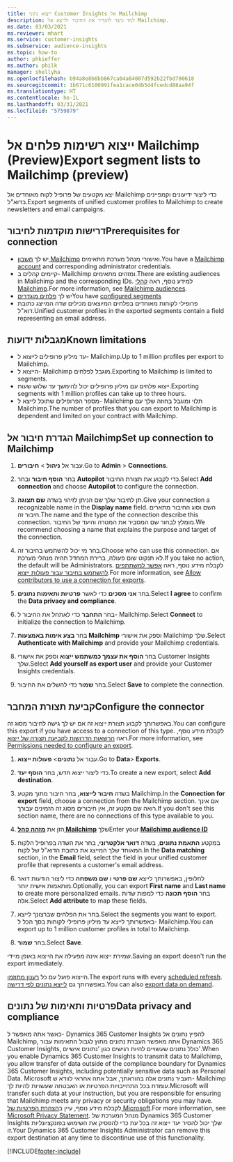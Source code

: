 ```yaml
---
title: ייצוא נתוני Customer Insights אל Mailchimp
description: למד כיצד להגדיר את החיבור ולייצא אל Mailchimp.
ms.date: 03/03/2021
ms.reviewer: mhart
ms.service: customer-insights
ms.subservice: audience-insights
ms.topic: how-to
author: phkieffer
ms.author: philk
manager: shellyha
ms.openlocfilehash: b94a8e8b6bb867ca04a64007d592b22fbd700618
ms.sourcegitcommit: 1b671c6100991fea1cace04b5d4fcedcd88aa94f
ms.translationtype: HT
ms.contentlocale: he-IL
ms.lasthandoff: 03/31/2021
ms.locfileid: "5759879"
---
```

# <a name="export-segment-lists-to-mailchimp-preview"></a><span data-ttu-id="45ce1-103">ייצוא רשימות פלחים אל Mailchimp‏ (Preview)</span><span class="sxs-lookup"><span data-stu-id="45ce1-103">Export segment lists to Mailchimp (preview)</span></span>

<span data-ttu-id="45ce1-104">יצא מקטעים של פרופיל לקוח מאוחדים אל Mailchimp כדי ליצור ידיעונים וקמפיינים בדוא"ל.</span><span class="sxs-lookup"><span data-stu-id="45ce1-104">Export segments of unified customer profiles to Mailchimp to create newsletters and email campaigns.</span></span>

## <a name="prerequisites-for-connection"></a><span data-ttu-id="45ce1-105">דרישות מוקדמות לחיבור</span><span class="sxs-lookup"><span data-stu-id="45ce1-105">Prerequisites for connection</span></span>

-   <span data-ttu-id="45ce1-106">יש לך [חשבון Mailchimp](https://mailchimp.com/) ואישורי מנהל מערכת מתאימים.</span><span class="sxs-lookup"><span data-stu-id="45ce1-106">You have a [Mailchimp account](https://mailchimp.com/) and corresponding administrator credentials.</span></span>
-   <span data-ttu-id="45ce1-107">קיימים קהלים ב- Mailchimp ומזהים מתאימים.</span><span class="sxs-lookup"><span data-stu-id="45ce1-107">There are existing audiences in Mailchimp and the corresponding IDs.</span></span> <span data-ttu-id="45ce1-108">למידע נוסף, ראה [קהלי Mailchimp](https://mailchimp.com/help/create-audience/).</span><span class="sxs-lookup"><span data-stu-id="45ce1-108">For more information, see [Mailchimp audiences](https://mailchimp.com/help/create-audience/).</span></span>
-   <span data-ttu-id="45ce1-109">יש לך [פלחים מוגדרים](segments.md)</span><span class="sxs-lookup"><span data-stu-id="45ce1-109">You have [configured segments](segments.md)</span></span>
-   <span data-ttu-id="45ce1-110">פרופילי לקוחות מאוחדים בפלחים המיוצאים מכילים שדה המייצג כתובת דוא"ל.</span><span class="sxs-lookup"><span data-stu-id="45ce1-110">Unified customer profiles in the exported segments contain a field representing an email address.</span></span>

## <a name="known-limitations"></a><span data-ttu-id="45ce1-111">מגבלות ידועות</span><span class="sxs-lookup"><span data-stu-id="45ce1-111">Known limitations</span></span>

- <span data-ttu-id="45ce1-112">עד מיליון פרופילים לייצוא ל- Mailchimp.</span><span class="sxs-lookup"><span data-stu-id="45ce1-112">Up to 1 million profiles per export to Mailchimp.</span></span>
- <span data-ttu-id="45ce1-113">הייצוא ל- Mailchimp מוגבל לפלחים.</span><span class="sxs-lookup"><span data-stu-id="45ce1-113">Exporting to Mailchimp is limited to segments.</span></span>
- <span data-ttu-id="45ce1-114">ייצוא פלחים עם מיליון פרופילים יכול להימשך עד שלוש שעות.</span><span class="sxs-lookup"><span data-stu-id="45ce1-114">Exporting segments with 1 million profiles can take up to three hours.</span></span> 
- <span data-ttu-id="45ce1-115">מספר הפרופילים שתוכל לייצא ל- Mailchimp תלוי ומוגבל בחוזה שלך עם Mailchimp.</span><span class="sxs-lookup"><span data-stu-id="45ce1-115">The number of profiles that you can export to Mailchimp is dependent and limited on your contract with Mailchimp.</span></span>

## <a name="set-up-connection-to-mailchimp"></a><span data-ttu-id="45ce1-116">הגדרת חיבור אל Mailchimp</span><span class="sxs-lookup"><span data-stu-id="45ce1-116">Set up connection to Mailchimp</span></span>

1. <span data-ttu-id="45ce1-117">עבור אל **ניהול** > **חיבורים**.</span><span class="sxs-lookup"><span data-stu-id="45ce1-117">Go to **Admin** > **Connections**.</span></span>

1. <span data-ttu-id="45ce1-118">בחר **הוסף חיבור** ובחר **Autopilot** כדי לקבוע את תצורת החיבור.</span><span class="sxs-lookup"><span data-stu-id="45ce1-118">Select **Add connection** and choose **Autopilot** to configure the connection.</span></span>

1. <span data-ttu-id="45ce1-119">תן לחיבור שלך שם הניתן לזיהוי בשדה **שם תצוגה**.</span><span class="sxs-lookup"><span data-stu-id="45ce1-119">Give your connection a recognizable name in the **Display name** field.</span></span> <span data-ttu-id="45ce1-120">השם וסוג החיבור מתארים חיבור זה.</span><span class="sxs-lookup"><span data-stu-id="45ce1-120">The name and the type of the connection describe this connection.</span></span> <span data-ttu-id="45ce1-121">מומלץ לבחור שם המסביר את המטרה והיעד של החיבור.</span><span class="sxs-lookup"><span data-stu-id="45ce1-121">We recommend choosing a name that explains the purpose and target of the connection.</span></span>

1. <span data-ttu-id="45ce1-122">בחר מי יכול להשתמש בחיבור זה.</span><span class="sxs-lookup"><span data-stu-id="45ce1-122">Choose who can use this connection.</span></span> <span data-ttu-id="45ce1-123">אם לא תנקוט שום פעולה, ברירת המחדל תהיה מנהלי מערכת.</span><span class="sxs-lookup"><span data-stu-id="45ce1-123">If you take no action, the default will be Administrators.</span></span> <span data-ttu-id="45ce1-124">לקבלת מידע נוסף, ראה [אפשר למשתתפים להשתמש בחיבור עבור פעולות ייצוא](connections.md#allow-contributors-to-use-a-connection-for-exports).</span><span class="sxs-lookup"><span data-stu-id="45ce1-124">For more information, see [Allow contributors to use a connection for exports](connections.md#allow-contributors-to-use-a-connection-for-exports).</span></span>

1. <span data-ttu-id="45ce1-125">בחר **אני מסכים** כדי לאשר **פרטיות ותאימות נתונים**.</span><span class="sxs-lookup"><span data-stu-id="45ce1-125">Select **I agree** to confirm the **Data privacy and compliance**.</span></span>

1. <span data-ttu-id="45ce1-126">בחר **התחבר** כדי לאתחל את החיבור ל- Mailchimp.</span><span class="sxs-lookup"><span data-stu-id="45ce1-126">Select **Connect** to initialize the connection to Mailchimp.</span></span>

1. <span data-ttu-id="45ce1-127">בחר **בצע אימות באמצעות Mailchimp** וספק את אישורי Mailchimp שלך.</span><span class="sxs-lookup"><span data-stu-id="45ce1-127">Select **Authenticate with Mailchimp** and provide your Mailchimp credentials.</span></span>

1. <span data-ttu-id="45ce1-128">בחר **הוסף את עצמך כמשתמש ייצוא** וספק את אישורי Customer Insights שלך.</span><span class="sxs-lookup"><span data-stu-id="45ce1-128">Select **Add yourself as export user** and provide your Customer Insights credentials.</span></span>

1. <span data-ttu-id="45ce1-129">בחר **שמור** כדי להשלים את החיבור.</span><span class="sxs-lookup"><span data-stu-id="45ce1-129">Select **Save** to complete the connection.</span></span> 

## <a name="configure-the-connector"></a><span data-ttu-id="45ce1-130">קביעת תצורת המחבר</span><span class="sxs-lookup"><span data-stu-id="45ce1-130">Configure the connector</span></span>

<span data-ttu-id="45ce1-131">באפשרותך לקבוע תצורת ייצוא זה אם יש לך גישה לחיבור מסוג זה.</span><span class="sxs-lookup"><span data-stu-id="45ce1-131">You can configure this export if you have access to a connection of this type.</span></span> <span data-ttu-id="45ce1-132">לקבלת מידע נוסף, ראה [הרשאות הדרושות לקביעת תצורה של ייצוא](export-destinations.md#set-up-a-new-export).</span><span class="sxs-lookup"><span data-stu-id="45ce1-132">For more information, see [Permissions needed to configure an export](export-destinations.md#set-up-a-new-export).</span></span>

1. <span data-ttu-id="45ce1-133">עבור אל **נתונים**> **פעולות ייצוא**.</span><span class="sxs-lookup"><span data-stu-id="45ce1-133">Go to **Data**> **Exports**.</span></span>

1. <span data-ttu-id="45ce1-134">כדי ליצור ייצוא חדש, בחר **הוסף יעד**.</span><span class="sxs-lookup"><span data-stu-id="45ce1-134">To create a new export, select **Add destination**.</span></span>

1. <span data-ttu-id="45ce1-135">בשדה **חיבור לייצוא**, בחר חיבור מתוך מקטע Mailchimp.</span><span class="sxs-lookup"><span data-stu-id="45ce1-135">In the **Connection for export** field, choose a connection from the Mailchimp section.</span></span> <span data-ttu-id="45ce1-136">אם אינך רואה שם מקטע זה, אין חיבורים מסוג זה הזמינים עבורך.</span><span class="sxs-lookup"><span data-stu-id="45ce1-136">If you don't see this section name, there are no connections of this type available to you.</span></span>

1. <span data-ttu-id="45ce1-137">הזן את **[מזהה קהל Mailchimp](https://mailchimp.com/help/find-audience-id/)** שלך</span><span class="sxs-lookup"><span data-stu-id="45ce1-137">Enter your **[Mailchimp audience ID](https://mailchimp.com/help/find-audience-id/)**</span></span>

3. <span data-ttu-id="45ce1-138">במקטע **התאמת נתונים**, בשדה **דואר אלקטרוני**, בחר את השדה בפרופיל הלקוח המאוחד שלך המייצג את כתובת הדוא"ל של לקוח.</span><span class="sxs-lookup"><span data-stu-id="45ce1-138">In the **Data matching** section, in the **Email** field, select the field in your unified customer profile that represents a customer's email address.</span></span> 

1. <span data-ttu-id="45ce1-139">לחלופין, באפשרותך לייצא **שם פרטי** ו **שם משפחה** כדי ליצור הודעות דואר מותאמות אישית יותר.</span><span class="sxs-lookup"><span data-stu-id="45ce1-139">Optionally, you can export **First name** and **Last name** to create more personalized emails.</span></span> <span data-ttu-id="45ce1-140">בחר **הוסף תכונה** כדי למפות שדות אלה.</span><span class="sxs-lookup"><span data-stu-id="45ce1-140">Select **Add attribute** to map these fields.</span></span>

1. <span data-ttu-id="45ce1-141">בחר את הפלחים שברצונך לייצא.</span><span class="sxs-lookup"><span data-stu-id="45ce1-141">Select the segments you want to export.</span></span> <span data-ttu-id="45ce1-142">באפשרותך לייצא עד מיליון פרופילי לקוחות בסך הכל ל- Mailchimp.</span><span class="sxs-lookup"><span data-stu-id="45ce1-142">You can export up to 1 million customer profiles in total to Mailchimp.</span></span>

1. <span data-ttu-id="45ce1-143">בחר **שמור**.</span><span class="sxs-lookup"><span data-stu-id="45ce1-143">Select **Save**.</span></span>

<span data-ttu-id="45ce1-144">שמירת ייצוא אינה מפעילה את הייצוא באופן מיידי.</span><span class="sxs-lookup"><span data-stu-id="45ce1-144">Saving an export doesn't run the export immediately.</span></span>

<span data-ttu-id="45ce1-145">הייצוא פועל עם כל [רענון מתוזמן](system.md#schedule-tab).</span><span class="sxs-lookup"><span data-stu-id="45ce1-145">The export runs with every [scheduled refresh](system.md#schedule-tab).</span></span> <span data-ttu-id="45ce1-146">באפשרותך גם [לייצא נתונים לפי דרישה](export-destinations.md#run-exports-on-demand).</span><span class="sxs-lookup"><span data-stu-id="45ce1-146">You can also [export data on demand](export-destinations.md#run-exports-on-demand).</span></span> 

## <a name="data-privacy-and-compliance"></a><span data-ttu-id="45ce1-147">פרטיות ותאימות של נתונים</span><span class="sxs-lookup"><span data-stu-id="45ce1-147">Data privacy and compliance</span></span>

<span data-ttu-id="45ce1-148">כאשר אתה מאפשר ל- Dynamics 365 Customer Insights להפיץ נתונים אל Mailchimp, אתה מאפשר העברת נתונים מחוץ לגבול התאימות עבור Dynamics 365 Customer Insights, כולל נתונים שעשויים להיות רגישים כגון 'נתונים אישיים'.</span><span class="sxs-lookup"><span data-stu-id="45ce1-148">When you enable Dynamics 365 Customer Insights to transmit data to Mailchimp, you allow transfer of data outside of the compliance boundary for Dynamics 365 Customer Insights, including potentially sensitive data such as Personal Data.</span></span> <span data-ttu-id="45ce1-149">Microsoft תעביר נתונים אלה בהוראתך, אבל אתה אחראי לוודא ש- Mailchimp עומדת בכל התחייבויות הפרטיות או האבטחה שעשויות להיות לך.</span><span class="sxs-lookup"><span data-stu-id="45ce1-149">Microsoft will transfer such data at your instruction, but you are responsible for ensuring that Mailchimp meets any privacy or security obligations you may have.</span></span> <span data-ttu-id="45ce1-150">לקבלת מידע נוסף, עיין ב[הצהרת הפרטיות של Microsoft](https://go.microsoft.com/fwlink/?linkid=396732).</span><span class="sxs-lookup"><span data-stu-id="45ce1-150">For more information, see [Microsoft Privacy Statement](https://go.microsoft.com/fwlink/?linkid=396732).</span></span>
<span data-ttu-id="45ce1-151">מנהל המערכת של Dynamics 365 Customer Insights שלך יכול להסיר יעד ייצוא זה בכל עת כדי להפסיק את השימוש בפונקציונליות זו.</span><span class="sxs-lookup"><span data-stu-id="45ce1-151">Your Dynamics 365 Customer Insights Administrator can remove this export destination at any time to discontinue use of this functionality.</span></span>

[!INCLUDE[footer-include](../includes/footer-banner.md)]
